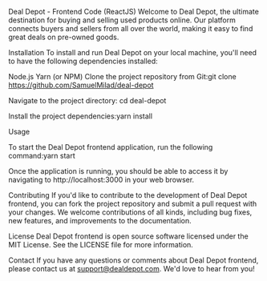 Deal Depot - Frontend Code (ReactJS)
Welcome to Deal Depot, the ultimate destination for buying and selling used products online. Our platform connects buyers and sellers from all over the world, making it easy to find great deals on pre-owned goods.

Installation
To install and run Deal Depot on your local machine, you'll need to have the following dependencies installed:

Node.js
Yarn (or NPM)
Clone the project repository from Git:git clone https://github.com/SamuelMilad/deal-depot

Navigate to the project directory: cd deal-depot

Install the project dependencies:yarn install

Usage

To start the Deal Depot frontend application, run the following command:yarn start

Once the application is running, you should be able to access it by navigating to http://localhost:3000 in your web browser.

Contributing
If you'd like to contribute to the development of Deal Depot frontend, you can fork the project repository and submit a pull request with your changes. We welcome contributions of all kinds, including bug fixes, new features, and improvements to the documentation.

License
Deal Depot frontend is open source software licensed under the MIT License. See the LICENSE file for more information.

Contact
If you have any questions or comments about Deal Depot frontend, please contact us at support@dealdepot.com. We'd love to hear from you!

